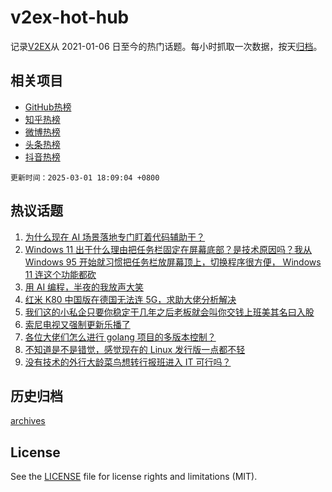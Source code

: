 # v2ex-hot-hub

 记录[V2EX](https://www.v2ex.com/)从 2021-01-06 日至今的热门话题。每小时抓取一次数据，按天[归档](archives)。
 
 ## 相关项目

- [GitHub热榜](https://github.com/lonnyzhang423/github-hot-hub)
- [知乎热榜](https://github.com/lonnyzhang423/zhihu-hot-hub)
- [微博热榜](https://github.com/lonnyzhang423/weibo-hot-hub)
- [头条热榜](https://github.com/lonnyzhang423/toutiao-hot-hub)
- [抖音热榜](https://github.com/lonnyzhang423/douyin-hot-hub)


 `更新时间：2025-03-01 18:09:04 +0800`

## 热议话题

1. [为什么现在 AI 场景落地专门盯着代码辅助干？](https://www.v2ex.com/t/1114962)
1. [Windows 11 出于什么理由把任务栏固定在屏幕底部？是技术原因吗？我从 Windows 95 开始就习惯把任务栏放屏幕顶上，切换程序很方便， Windows 11 连这个功能都砍](https://www.v2ex.com/t/1114974)
1. [用 AI 编程，半夜的我放声大笑](https://www.v2ex.com/t/1115054)
1. [红米 K80 中国版在德国无法连 5G，求助大佬分析解决](https://www.v2ex.com/t/1115008)
1. [我们这的小私企只要你稳定干几年之后老板就会叫你交钱上班美其名曰入股](https://www.v2ex.com/t/1115027)
1. [索尼电视又强制更新乐播了](https://www.v2ex.com/t/1115024)
1. [各位大佬们怎么进行 golang 项目的多版本控制？](https://www.v2ex.com/t/1114965)
1. [不知道是不是错觉，感觉现在的 Linux 发行版一点都不轻](https://www.v2ex.com/t/1115056)
1. [没有技术的外行大龄菜鸟想转行报班进入 IT 可行吗？](https://www.v2ex.com/t/1114987)

## 历史归档

[archives](archives)

## License

See the [LICENSE](LICENSE) file for license rights and limitations (MIT).
